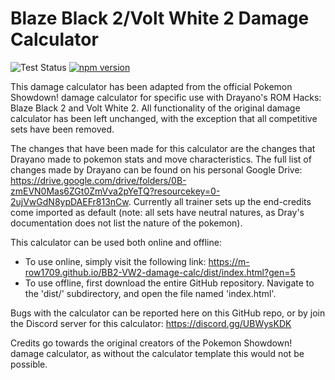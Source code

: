 # Blaze Black 2/Volt White 2 Damage Calculator

![Test Status](https://github.com/m-row1709/BB2-VW2-damage-calc/workflows/Tests/badge.svg)
[![npm version](https://img.shields.io/npm/v/@smogon/calc.svg)](https://www.npmjs.com/package/@smogon/calc)&nbsp;

This damage calculator has been adapted from the official Pokemon Showdown! damage calculator for specific use with Drayano's ROM Hacks: Blaze Black 2 and Volt White 2. All functionality of the original damage calculator has been left unchanged, with the exception that all competitive sets have been removed. 

The changes that have been made for this calculator are the changes that Drayano made to pokemon stats and move characteristics. The full list of changes made by Drayano can be found on his personal Google Drive: https://drive.google.com/drive/folders/0B-zmEVN0Mas6ZGt0ZmVva2pYeTQ?resourcekey=0-2ujVwGdN8ypDAEFr813nCw. Currently all trainer sets up the end-credits come imported as default (note: all sets have neutral natures, as Dray's documentation does not list the nature of the pokemon).

This calculator can be used both online and offline:
  -  To use online, simply visit the following link: https://m-row1709.github.io/BB2-VW2-damage-calc/dist/index.html?gen=5
  -  To use offline, first download the entire GitHub repository. Navigate to the 'dist/' subdirectory, and open the file named 'index.html'.

Bugs with the calculator can be reported here on this GitHub repo, or by join the Discord server for this calculator: https://discord.gg/UBWysKDK

Credits go towards the original creators of the Pokemon Showdown! damage calculator, as without the calculator template this would not be possible.

